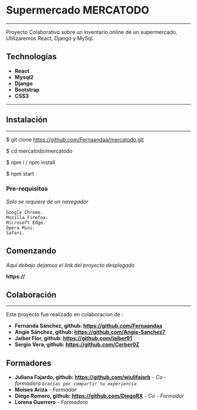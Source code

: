 # Supermercado MERCATODO
***
Proyecto Colaborativo sobre un inventario online de un supermercado. Utilizaremos React, Django y MySql.

## Technologías
* **React**
* **Mysql2**
* **Django**
* **Bootstrap**
* **CSS3**

***

## Instalación
***

$ git clone https://github.com/Fernaandaa/mercatodo.git

$ cd mercatodo/mercatodo 

$ npm i  / npm install

$ npm start

### Pre-requisitos

_Solo se requiere de un navegador_

```
Google Chrome.
Mozilla Firefox.
Microsoft Edge.
Opera Mini. 
Safari.

```

## Comenzando

_Aquí debajo dejamos el link del proyecto desplegado_
                

**https://**


## Colaboración
***
Este proyecto fue realizado en colaboracion de :
* **Fernánda Sánchez, github: https://github.com/Fernaandaa**
* **Angie Sánchez, github: https://github.com/Angie-Sanchez7**
* **Jaiber Flor, github: https://github.com/jaiber91**
* **Sergio Vera, github: https://github.com/Cerber0Z**

## Formadores
* **Juliana Fajardo, github: https://github.com/wjulifajarb** - *Co - formadora `Gracias por compartir tu experiencia`*
* **Moises Ariza** - *Formador* 
* **Diego Romero, github: https://github.com/DiegoRX** - *Co - Formador*
* **Lorena Guerrero** - *Formadora*
